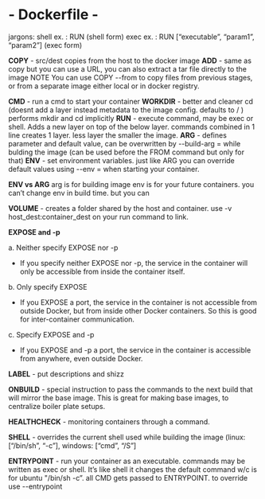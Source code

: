 # - Dockerfile -

jargons:
	shell ex. : RUN (shell form)
	exec ex. : RUN [“executable”, “param1”, “param2”] (exec form)

**COPY** - src/dest copies from the host to the docker image
**ADD** - same as copy but you can use a URL, you can also extract a tar file directly to the image
NOTE You can use COPY --from to copy files from previous stages, or from a separate image either local or in docker registry.

**CMD** - run a cmd to start your container
**WORKDIR** - better and cleaner cd (doesnt add a layer instead metadata to the image config. defaults to / ) performs mkdir and cd implicitly
**RUN** - execute command, may be exec or shell. Adds a new layer on top of the below layer. commands combined in 1 line creates 1 layer. less layer the smaller the image.
**ARG**  - defines parameter and default value, can be overwritten by 
--build-arg <parameter name>=<value> while bulding the image
(can be used before the FROM command but only for that)
**ENV**  - set environment variables. just like ARG you can override default values using --env <key>=<value> when starting your container.

**ENV vs ARG**
arg is for building image
env is for your future containers. you can’t change env in build time. but you can 

**VOLUME** - creates a folder shared by the host and container. use -v host_dest:container_dest on your run command to link.

**EXPOSE and -p**

a. Neither specify EXPOSE nor -p
  - If you specify neither EXPOSE nor -p, the service in the container will only be accessible from inside the container itself.

b. Only specify EXPOSE
  - If you EXPOSE a port, the service in the container is not accessible from outside Docker, but from inside other Docker containers. So this is good for inter-container communication.

c. Specify EXPOSE and -p
  - If you EXPOSE and -p a port, the service in the container is accessible from anywhere, even outside Docker.

**LABEL** - put descriptions and shizz

**ONBUILD** - special instruction to pass the commands to the next build that will mirror the base image. This is great for making base images, to centralize boiler plate setups.

**HEALTHCHECK** - monitoring containers through a command.

**SHELL** - overrides the current shell used while building the image (linux: [“/bin/sh”, “-c”], windows: [“cmd”, “/S”]

**ENTRYPOINT** - run your container as an executable. commands may be written as exec or shell. It’s like shell it changes the default command w/c is for ubuntu "/bin/sh -c”. all CMD gets passed to ENTRYPOINT. to override use --entrypoint 



